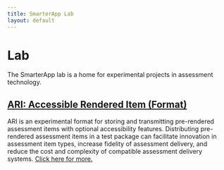 ```yaml
---
title: SmarterApp Lab
layout: default
---
```

# Lab

The SmarterApp lab is a home for experimental projects in assessment technology.

## [ARI: Accessible Rendered Item (Format)](http://www.smarterapp.org/ARI)

ARI is an experimental format for storing and transmitting pre-rendered assessment items with optional accessibility features. Distributing pre-rendered assessment items in a test package can facilitate innovation in assessment item types, increase fidelity of assessment delivery, and reduce the cost and complexity of compatible assessment delivery systems. [Click here for more.](http://www.smarterapp.org/ARI)
